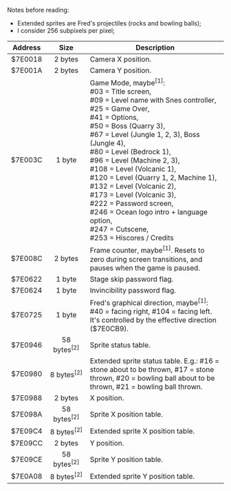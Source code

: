 Notes before reading:<br>
- Extended sprites are Fred's projectiles (rocks and bowling balls);
- I consider 256 subpixels per pixel;

Address|     Size     |Description
:------------: | :-------------: | ------------- 
$7E0018|2 bytes|Camera X position.
$7E001A|2 bytes|Camera Y position.
$7E003C|1 byte|Game Mode, maybe<sup>[1]</sup>:<br>#03 = Title screen,<br>#09 = Level name with Snes controller,<br>#25 = Game Over,<br>#41 = Options,<br>#50 = Boss (Quarry 3),<br>#67 = Level (Jungle 1, 2, 3), Boss (Jungle 4),<br>#80 = Level (Bedrock 1),<br>#96 = Level (Machine 2, 3),<br>#108 = Level (Volcanic 1),<br>#120 = Level (Quarry 1, 2, Machine 1),<br>#132 = Level (Volcanic 2),<br>#173 = Level (Volcanic 3),<br>#222 = Password screen,<br>#246 = Ocean logo intro + language option,<br>#247 = Cutscene,<br>#253 = Hiscores / Credits|
$7E008C|2 bytes|Frame counter, maybe<sup>[1]</sup>. Resets to zero during screen transitions, and pauses when the game is paused.|
$7E0622|1 byte|Stage skip password flag.
$7E0624|1 byte|Invincibility password flag.
$7E0725|1 byte|Fred's graphical direction, maybe<sup>[1]</sup>: #40 = facing right, #104 = facing left. It's controlled by the effective direction ($7E0CB9).
$7E0946|58 bytes<sup>[2]</sup>|Sprite status table.
$7E0980|8 bytes<sup>[2]</sup>|Extended sprite status table. E.g.: #16 = stone about to be thrown, #17 = stone thrown, #20 = bowling ball about to be thrown, #21 = bowling ball thrown.
$7E0988|2 bytes|X position.
$7E098A|58 bytes<sup>[2]</sup>|Sprite X position table.
$7E09C4|8 bytes<sup>[2]</sup>|Extended sprite X position table.
$7E09CC|2 bytes|Y position.
$7E09CE|58 bytes<sup>[2]</sup>|Sprite Y position table.
$7E0A08|8 bytes<sup>[2]</sup>|Extended sprite Y position table.
